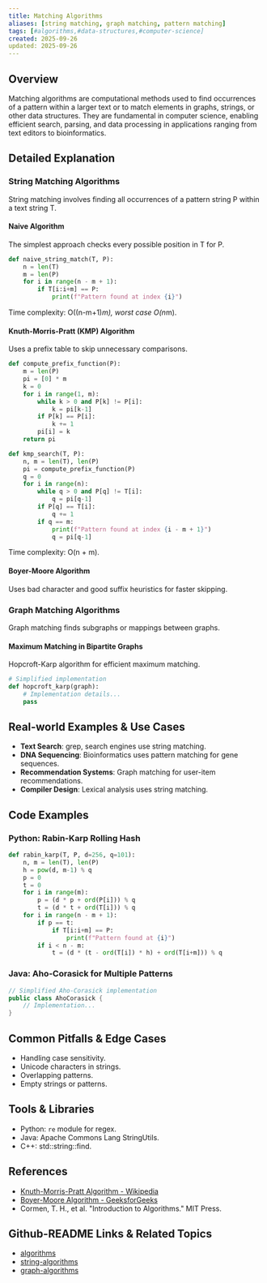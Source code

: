 ```yaml
---
title: Matching Algorithms
aliases: [string matching, graph matching, pattern matching]
tags: [#algorithms,#data-structures,#computer-science]
created: 2025-09-26
updated: 2025-09-26
---
```


## Overview

Matching algorithms are computational methods used to find occurrences of a pattern within a larger text or to match elements in graphs, strings, or other data structures. They are fundamental in computer science, enabling efficient search, parsing, and data processing in applications ranging from text editors to bioinformatics.

## Detailed Explanation

### String Matching Algorithms

String matching involves finding all occurrences of a pattern string P within a text string T.

#### Naive Algorithm
The simplest approach checks every possible position in T for P.

```python
def naive_string_match(T, P):
    n = len(T)
    m = len(P)
    for i in range(n - m + 1):
        if T[i:i+m] == P:
            print(f"Pattern found at index {i}")
```

Time complexity: O((n-m+1)*m), worst case O(n*m).

#### Knuth-Morris-Pratt (KMP) Algorithm
Uses a prefix table to skip unnecessary comparisons.

```python
def compute_prefix_function(P):
    m = len(P)
    pi = [0] * m
    k = 0
    for i in range(1, m):
        while k > 0 and P[k] != P[i]:
            k = pi[k-1]
        if P[k] == P[i]:
            k += 1
        pi[i] = k
    return pi

def kmp_search(T, P):
    n, m = len(T), len(P)
    pi = compute_prefix_function(P)
    q = 0
    for i in range(n):
        while q > 0 and P[q] != T[i]:
            q = pi[q-1]
        if P[q] == T[i]:
            q += 1
        if q == m:
            print(f"Pattern found at index {i - m + 1}")
            q = pi[q-1]
```

Time complexity: O(n + m).

#### Boyer-Moore Algorithm
Uses bad character and good suffix heuristics for faster skipping.

### Graph Matching Algorithms

Graph matching finds subgraphs or mappings between graphs.

#### Maximum Matching in Bipartite Graphs
Hopcroft-Karp algorithm for efficient maximum matching.

```python
# Simplified implementation
def hopcroft_karp(graph):
    # Implementation details...
    pass
```

## Real-world Examples & Use Cases

- **Text Search**: grep, search engines use string matching.
- **DNA Sequencing**: Bioinformatics uses pattern matching for gene sequences.
- **Recommendation Systems**: Graph matching for user-item recommendations.
- **Compiler Design**: Lexical analysis uses string matching.

## Code Examples

### Python: Rabin-Karp Rolling Hash

```python
def rabin_karp(T, P, d=256, q=101):
    n, m = len(T), len(P)
    h = pow(d, m-1) % q
    p = 0
    t = 0
    for i in range(m):
        p = (d * p + ord(P[i])) % q
        t = (d * t + ord(T[i])) % q
    for i in range(n - m + 1):
        if p == t:
            if T[i:i+m] == P:
                print(f"Pattern found at {i}")
        if i < n - m:
            t = (d * (t - ord(T[i]) * h) + ord(T[i+m])) % q
```

### Java: Aho-Corasick for Multiple Patterns

```java
// Simplified Aho-Corasick implementation
public class AhoCorasick {
    // Implementation...
}
```

## Common Pitfalls & Edge Cases

- Handling case sensitivity.
- Unicode characters in strings.
- Overlapping patterns.
- Empty strings or patterns.

## Tools & Libraries

- Python: `re` module for regex.
- Java: Apache Commons Lang StringUtils.
- C++: std::string::find.

## References

- [Knuth-Morris-Pratt Algorithm - Wikipedia](https://en.wikipedia.org/wiki/Knuth%E2%80%93Morris%E2%80%93Pratt_algorithm)
- [Boyer-Moore Algorithm - GeeksforGeeks](https://www.geeksforgeeks.org/boyer-moore-algorithm-for-pattern-searching/)
- Cormen, T. H., et al. "Introduction to Algorithms." MIT Press.

## Github-README Links & Related Topics

- [algorithms](../algorithms/README.md)
- [string-algorithms](../string-algorithms/README.md)
- [graph-algorithms](../graph-algorithms/README.md)